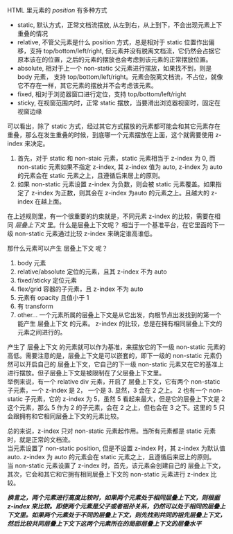 HTML 里元素的 *position* 有多种方式
* static, 默认方式，正常文档流摆放, 从左到右，从上到下，不会出现元素上下重叠的情况
* relative, 不管父元素是什么 position 方式，总是相对于 static 位置作出偏移，支持 top/bottom/left/right, 但元素并没有脱离文档流，它仍然会占据它原本该在的位置，之后的元素的摆放也会考虑到该元素的正常摆放位置。
* absolute, 相对于上一个 non-static 父元素进行摆放，如果找不到，则是 body 元素， 支持 top/bottom/left/right。元素会脱离文档流，不占位，就像它不存在一样，其它元素的摆放并不会考虑该元素。
* fixed, 相对于浏览器窗口进行定位，支持 top/bottom/left/right
* sticky, 在视窗范围内时，正常 static 摆放，当要滑出浏览器视窗时，固定在视窗边缘

可以看出，除了 static 方式，经过其它方式摆放的元素都可能会和其它元素存在重叠，那么在发生重叠的时候，到底哪一个元素摆放在上面，这个就需要使用 z-index 来决定。  
1. 首先，对于 static 和 non-staic 元素，static 元素相当于 z-index 为 0, 而 non-static 元素如果不指定 z-index, 其 z-index 值为 auto, z-index 为 auto 的元素会在 static 元素之上，且遵循后来居上的原则。    
2. 如果 non-static 元素设置 z-index 为负数，则会被 static 元素覆盖。如果指定了 z-index 为正数，则其会在 z-index 为auto 的元素之上。且越大的 z-index 在越上面。  

在上述规则里，有一个很重要的约束就是，不同元素 z-index 的比较，需要在相同 *层叠上下文* 里。什么是层叠上下文呢？ 相当于一个基准平台，在它里面的下一级 non-static 元素通过比较 z-index 来确定谁高谁低。  

那什么元素可以产生 层叠上下文 呢？  
1. body 元素
2. relative/absolute 定位的元素，且其 z-index 不为 auto
3. fixed/sticky 定位元素
4. flex/grid 容器的子元素，且 z-index 不为 auto
5. 元素有 opacity 且值小于 1
6. 有 transform
7. other...
一个元素所属的层叠上下文是从它出发，向根节点出发找到的第一个能产生 层叠上下文 的元素。  z-index 的比较，总是在拥有相同层叠上下文的元素之间进行的。  

产生了 层叠上下文 的元素就可以作为基准，来摆放它的下一级 non-static 元素的高低。需要注意的是，层叠上下文是可以嵌套的，即下一级的 non-static 元素仍然可以开启自己的 层叠上下文，它自己的下一级 non-static 元素又在它的基准上进行摆放。但子层叠上下文是被限制在了父层叠上下文里。  
举例来说，有一个 relative div 元素，开启了 层叠上下文，它有两个 non-static 子元素，一个 z-index 是 2， 一个是 3. 显然，3 会在 2 之上。 2 也有一个 non-static 子元素，它的 z-index 为 5，虽然 5 看起来最大，但是它的层叠上下文是 2 这个元素，那么 5 作为 2 的子元素，会在 2 之上，但也会在 3 之下。这里的 5 只会跟拥有和它相同层叠上下文的元素比较。  

总的来说，z-index 只对 non-static 元素起作用。当所有元素都是 static 元素时，就是正常的文档流。  
当元素设置了 non-static position, 但是不设置 z-index 时，其 z-index 为默认值 auto. z-index 为 auto 的元素会在 static 元素之上，且遵循后来居上的原则。  
当 non-static 元素设置了 z-index 时，首先，该元素会创建自己的 层叠上下文，其次，它会和其它和它拥有相同层叠上下文的 non-static 元素进行 z-index 比较。  

***换言之，两个元素进行高度比较时，如果两个元素处于相同层叠上下文，则根据 z-index 来比较。即使两个元素是父子或者祖孙关系，仍然可以处于相同的层叠上下文里。如果两个元素处于不同的层叠上下文，则先找到共同的祖先层叠上下文，然后比较共同层叠上下文下这两个元素所在的局部层叠上下文的层叠水平***
